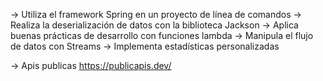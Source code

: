 -> Utiliza el framework Spring en un proyecto de línea de comandos
-> Realiza la deserialización de datos con la biblioteca Jackson
-> Aplica buenas prácticas de desarrollo con funciones lambda
-> Manipula el flujo de datos con Streams
-> Implementa estadísticas personalizadas

-> Apis publicas https://publicapis.dev/
